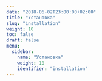 ```yaml
---
date: "2018-06-02T23:00:00+02:00"
title: "Установка"
slug: "installation"
weight: 10
toc: false
draft: false
menu:
  sidebar:
    name: "Установка"
    weight: 10
    identifier: "installation"
---
```

